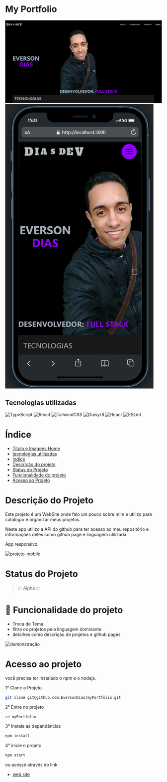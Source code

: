 # My Portfolio

![home](readme/home.png)
![home-mobile](readme/home-mobile.png)

## Tecnologias utilizadas
![TypeScript](https://img.shields.io/badge/typescript-%23007ACC.svg?style=for-the-badge&logo=typescript&logoColor=white)
![React](https://img.shields.io/badge/react-%2320232a.svg?style=for-the-badge&logo=react&logoColor=%2361DAFB)
![TailwindCSS](https://img.shields.io/badge/tailwindcss-%2338B2AC.svg?style=for-the-badge&logo=tailwind-css&logoColor=white)
![DaisyUI](https://img.shields.io/badge/daisyui-5A0EF8?style=for-the-badge&logo=daisyui&logoColor=white)
![React](https://img.shields.io/badge/react_icon-%2320232a.svg?style=for-the-badge&logo=react&logoColor=%2361DAFB)
![ESLint](https://img.shields.io/badge/ESLint-4B3263?style=for-the-badge&logo=eslint&logoColor=white)

# Índice

* [Título e Imagens Home](#my-portfolio)
* [tecnologias utilizadas](#tecnologias-utilizadas)
* [Índice](#índice)
* [Descrição do projeto](#descrição-do-projeto)
* [Status do Projeto](#status-do-projeto)
* [Funcionalidade do projeto](#🔨-funcionalidade-do-projeto)
* [Acesso ao Projeto](#acesso-ao-projeto)

# Descrição do Projeto

Este projeto é um WebSite onde falo um pouco sobre mim e utilizo para catalogar e organizar meus projetos.

Neste app utilizo a API do github para ter acesso ao meu repositório e informações deles como github page e linguagem utilizada.

App responsivo.

![projeto-mobile](readme/description-mobile.gif)

# Status do Projeto

> 💹 Alpha 💹

# 🔨 Funcionalidade do projeto

- Troca de Tema
- filtra os projetos pela linguagem dominante
- detalhes como descrição de projetos e github pages

![demonstração](readme/demo.gif)

# Acesso ao projeto

você precisa ter Instalado o npm e o nodejs.

1° Clone o Projeto

```bash
git clone git@github.com:EversonDias/myPortfolio.git 
```

2° Entre no projeto

```bash
cd myPortfolio
```

3° Instale as dependências

```bash
npm install
```

4° inicie o projeto

```bash
npm start
```

ou acesse através do link

* [web site](https://my-portfolio-eversondias.vercel.app/)
